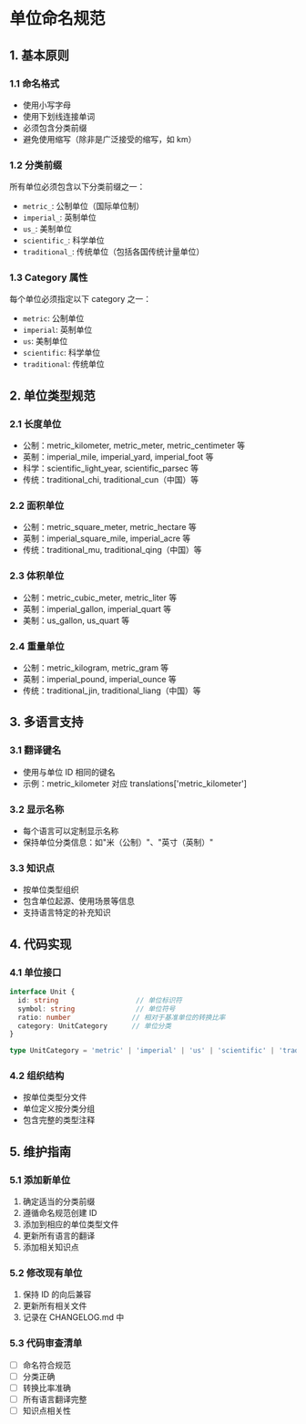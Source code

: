 # 单位命名规范

## 1. 基本原则

### 1.1 命名格式
- 使用小写字母
- 使用下划线连接单词
- 必须包含分类前缀
- 避免使用缩写（除非是广泛接受的缩写，如 km）

### 1.2 分类前缀
所有单位必须包含以下分类前缀之一：
- `metric_`: 公制单位（国际单位制）
- `imperial_`: 英制单位
- `us_`: 美制单位
- `scientific_`: 科学单位
- `traditional_`: 传统单位（包括各国传统计量单位）

### 1.3 Category 属性
每个单位必须指定以下 category 之一：
- `metric`: 公制单位
- `imperial`: 英制单位
- `us`: 美制单位
- `scientific`: 科学单位
- `traditional`: 传统单位

## 2. 单位类型规范

### 2.1 长度单位
- 公制：metric_kilometer, metric_meter, metric_centimeter 等
- 英制：imperial_mile, imperial_yard, imperial_foot 等
- 科学：scientific_light_year, scientific_parsec 等
- 传统：traditional_chi, traditional_cun（中国）等

### 2.2 面积单位
- 公制：metric_square_meter, metric_hectare 等
- 英制：imperial_square_mile, imperial_acre 等
- 传统：traditional_mu, traditional_qing（中国）等

### 2.3 体积单位
- 公制：metric_cubic_meter, metric_liter 等
- 英制：imperial_gallon, imperial_quart 等
- 美制：us_gallon, us_quart 等

### 2.4 重量单位
- 公制：metric_kilogram, metric_gram 等
- 英制：imperial_pound, imperial_ounce 等
- 传统：traditional_jin, traditional_liang（中国）等

## 3. 多语言支持

### 3.1 翻译键名
- 使用与单位 ID 相同的键名
- 示例：metric_kilometer 对应 translations['metric_kilometer']

### 3.2 显示名称
- 每个语言可以定制显示名称
- 保持单位分类信息：如"米（公制）"、"英寸（英制）"

### 3.3 知识点
- 按单位类型组织
- 包含单位起源、使用场景等信息
- 支持语言特定的补充知识

## 4. 代码实现

### 4.1 单位接口
```typescript
interface Unit {
  id: string                   // 单位标识符
  symbol: string               // 单位符号
  ratio: number               // 相对于基准单位的转换比率
  category: UnitCategory      // 单位分类
}

type UnitCategory = 'metric' | 'imperial' | 'us' | 'scientific' | 'traditional'
```

### 4.2 组织结构
- 按单位类型分文件
- 单位定义按分类分组
- 包含完整的类型注释

## 5. 维护指南

### 5.1 添加新单位
1. 确定适当的分类前缀
2. 遵循命名规范创建 ID
3. 添加到相应的单位类型文件
4. 更新所有语言的翻译
5. 添加相关知识点

### 5.2 修改现有单位
1. 保持 ID 的向后兼容
2. 更新所有相关文件
3. 记录在 CHANGELOG.md 中

### 5.3 代码审查清单
- [ ] 命名符合规范
- [ ] 分类正确
- [ ] 转换比率准确
- [ ] 所有语言翻译完整
- [ ] 知识点相关性 